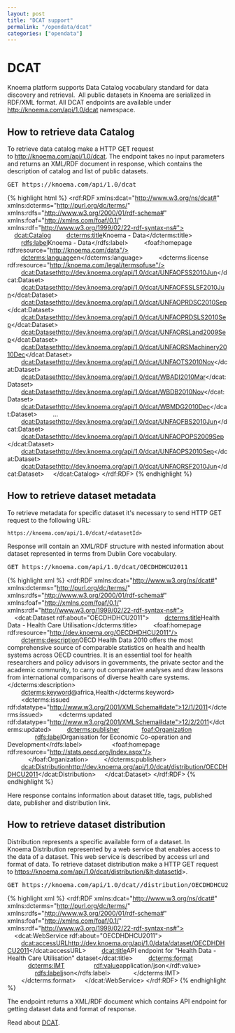 ```yaml
---
layout: post
title: "DCAT support"
permalink: "/opendata/dcat"
categories: ["opendata"]
---
```


# DCAT

Knoema platform supports Data Catalog vocabulary standard for data discovery and retrieval.  All public datasets in Knoema are serialized in RDF/XML format. All DCAT endpoints are available under http://knoema.com/api/1.0/dcat namespace.

## How to retrieve data Catalog

To retrieve data catalog make a HTTP GET request to http://knoema.com/api/1.0/dcat. The endpoint takes no input parameters and returns an XML/RDF document in response, which contains the description of catalog and list of public datasets.

<pre>GET https://knoema.com/api/1.0/dcat</pre>
{% highlight html %}
<rdf:RDF xmlns:dcat="http://www.w3.org/ns/dcat#" xmlns:dcterms="http://purl.org/dc/terms/" xmlns:rdfs="http://www.w3.org/2000/01/rdf-schema#" xmlns:foaf="http://xmlns.com/foaf/0.1/" xmlns:rdf="http://www.w3.org/1999/02/22-rdf-syntax-ns#">
    <dcat:Catalog>
        <dcterms:title>Knoema - Data</dcterms:title>
        <rdfs:label>Knoema - Data</rdfs:label>
        <foaf:homepage rdf:resource="http://knoema.com/data"/>
        <dcterms:language>en</dcterms:language>
        <dcterms:license rdf:resource="http://knoema.com/legal/termsofuse"/>
        <dcat:Dataset>http://dev.knoema.org/api/1.0/dcat/UNFAOFSS2010Jun</dcat:Dataset>
        <dcat:Dataset>http://dev.knoema.org/api/1.0/dcat/UNFAOFSSLSF2010Jun</dcat:Dataset>
        <dcat:Dataset>http://dev.knoema.org/api/1.0/dcat/UNFAOPRDSC2010Sep</dcat:Dataset>
        <dcat:Dataset>http://dev.knoema.org/api/1.0/dcat/UNFAOPRDSLS2010Sep</dcat:Dataset>
        <dcat:Dataset>http://dev.knoema.org/api/1.0/dcat/UNFAORSLand2009Sep</dcat:Dataset>
        <dcat:Dataset>http://dev.knoema.org/api/1.0/dcat/UNFAORSMachinery2010Dec</dcat:Dataset>
        <dcat:Dataset>http://dev.knoema.org/api/1.0/dcat/UNFAOTS2010Nov</dcat:Dataset>
        <dcat:Dataset>http://dev.knoema.org/api/1.0/dcat/WBADI2010Mar</dcat:Dataset>
        <dcat:Dataset>http://dev.knoema.org/api/1.0/dcat/WBDB2010Nov</dcat:Dataset>
        <dcat:Dataset>http://dev.knoema.org/api/1.0/dcat/WBMDG2010Dec</dcat:Dataset>
        ...
        <dcat:Dataset>http://dev.knoema.org/api/1.0/dcat/UNFAOFBS2010Jun</dcat:Dataset>
        <dcat:Dataset>http://dev.knoema.org/api/1.0/dcat/UNFAOPOPS2009Sep</dcat:Dataset>
        <dcat:Dataset>http://dev.knoema.org/api/1.0/dcat/UNFAOPS2010Sep</dcat:Dataset>
        <dcat:Dataset>http://dev.knoema.org/api/1.0/dcat/UNFAORSF2010Jun</dcat:Dataset>
    </dcat:Catalog>
</rdf:RDF>
{% endhighlight %}

## How to retrieve dataset metadata

To retrieve metadata for specific dataset it's necessary to send HTTP GET request to the following URL:

```
https://knoema.com/api/1.0/dcat/<datasetId>
```

Response will contain an XML/RDF structure with nested information about dataset represented in terms from Dublin Core vocabulary.

<pre>GET https://knoema.com/api/1.0/dcat/OECDHDHCU2011</pre>
{% highlight xml %}
<rdf:RDF xmlns:dcat="http://www.w3.org/ns/dcat#" xmlns:dcterms="http://purl.org/dc/terms/" xmlns:rdfs="http://www.w3.org/2000/01/rdf-schema#" xmlns:foaf="http://xmlns.com/foaf/0.1/" xmlns:rdf="http://www.w3.org/1999/02/22-rdf-syntax-ns#">
    <dcat:Dataset rdf:about="OECDHDHCU2011">
        <dcterms:title>Health Data - Health Care Utilisation</dcterms:title>
        <foaf:homepage rdf:resource="http://dev.knoema.org/OECDHDHCU2011"/>
        <dcterms:description>OECD Health Data 2010 offers the most comprehensive source of comparable statistics on health and health systems across OECD countries. It is an essential tool for health researchers and policy advisors in governments, the private sector and the academic community, to carry out comparative analyses and draw lessons from international comparisons of diverse health care systems.</dcterms:description>
        <dcterms:keyword>@africa,Health</dcterms:keyword>
        <dcterms:issued rdf:datatype="http://www.w3.org/2001/XMLSchema#date">12/1/2011</dcterms:issued>
        <dcterms:updated rdf:datatype="http://www.w3.org/2001/XMLSchema#date">12/2/2011</dcterms:updated>
        <dcterms:publisher>
            <foaf:Organization>
                <rdfs:label>Organisation for Economic Co-operation and Development</rdfs:label>
                <foaf:homepage rdf:resource="http://stats.oecd.org/Index.aspx"/>
            </foaf:Organization>
        </dcterms:publisher>
        <dcat:Distribution>http://dev.knoema.org/api/1.0/dcat/distribution/OECDHDHCU2011</dcat:Distribution>
    </dcat:Dataset>
</rdf:RDF>
{% endhighlight %}

Here response contains information about dataset title, tags, published date, publisher and distribution link.

## How to retrieve dataset distribution

Distribution represents a specific available form of a dataset. In Knoema Distribution represented by a web service that enables access to the data of a dataset.
This web service is described by access url and format of data. To retrieve dataset distribution make a HTTP GET request to https://knoema.com/api/1.0/dcat/distribution/&lt;datasetId&gt;.

<pre>GET https://knoema.com/api/1.0/dcat//distribution/OECDHDHCU2011</pre>
{% highlight xml %}
<rdf:RDF xmlns:dcat="http://www.w3.org/ns/dcat#" xmlns:dcterms="http://purl.org/dc/terms/" xmlns:rdfs="http://www.w3.org/2000/01/rdf-schema#" xmlns:foaf="http://xmlns.com/foaf/0.1/" xmlns:rdf="http://www.w3.org/1999/02/22-rdf-syntax-ns#">
    <dcat:WebService rdf:about="OECDHDHCU2011">
        <dcat:accessURL>http://dev.knoema.org/api/1.0/data/dataset/OECDHDHCU2011</dcat:accessURL>
        <dcat:title>API endpoint for "Health Data - Health Care Utilisation" dataset</dcat:title>
        <dcterms:format>
            <dcterms:IMT>
                <rdf:value>application/json</rdf:value>
                <rdfs:label>json</rdfs:label>
            </dcterms:IMT>
        </dcterms:format>
    </dcat:WebService>
</rdf:RDF>
{% endhighlight %}

The endpoint returns a XML/RDF document which contains API endpoint for getting dataset data and format of response.

Read about [DCAT](http://dvcs.w3.org/hg/gld/raw-file/default/dcat/index.html "Data Catalog Vocabulary (DCAT)").